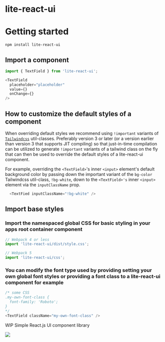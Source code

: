 # lite-react-ui


# Getting started
```
npm install lite-react-ui
```
## Import a component
```js
import { TextField } from 'lite-react-ui';

<TextField 
  placeholder="placeholder" 
  value={} 
  onChange={} 
/>
```
## How to customize the default styles of a component

When overriding default styles we recommend using `!important` variants of [`Tailwindcss`](https://tailwindcss.com/docs/installation) util-classes. Preferably version 3 or later (or a version earlier than version 3 that supports JIT compiling) so that just-in-time compilation can be utilized to generate `!important` variants of a tailwind class on the fly that can then be used to override the default styles of a lite-react-ui component.

For example, overriding the `<TextField>`'s inner `<input>` element's default background color by passing down the important variant of the `bg-color` Tailwindcss util-class, `!bg-white`, down to the `<TextField>'s` inner `<input>` element via the `inputClassName` prop.
```js
  <TextFied inputClassName="!bg-white" />
```
## Import base styles
### Import the namespaced global CSS for basic styling in your apps root container component
```js
// Webpack 4 or less
import 'lite-react-ui/dist/style.css';

// Webpack 5
import 'lite-react-ui/css';
```
### You can modify the **font type** used by providing setting your own global font styles or providing a font class to a lite-react-ui component for example
```js
/* some CSS
.my-own-font-class {
  font-family: 'Roboto';
} 
*/
<TextField className="my-own-font-class" />
```
WIP Simple React.js UI component library 

![](https://s4.gifyu.com/images/ezgif-1-41be43e0c6aa.gif)
